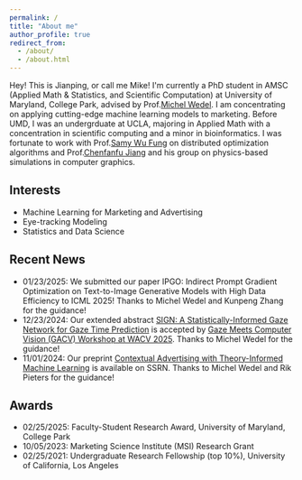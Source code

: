 ```yaml
---
permalink: /
title: "About me"
author_profile: true
redirect_from: 
  - /about/
  - /about.html
---
```


Hey! This is Jianping, or call me Mike! I'm currently a PhD student in AMSC (Applied Math & Statistics, and Scientific Computation) at University of Maryland, College Park, advised by Prof.[Michel Wedel](https://www.rhsmith.umd.edu/directory/michel-wedel). I am concentrating on applying cutting-edge machine learning models to marketing. Before UMD, I was an undergrduate at UCLA, majoring in Applied Math with a concentration in scientific computing and a minor in bioinformatics. I was fortunate to work with Prof.[Samy Wu Fung](https://swufung.github.io/) on distributed optimization algorithms and Prof.[Chenfanfu Jiang](https://www.math.ucla.edu/~cffjiang/) and his group on physics-based simulations in computer graphics.

Interests
------
* Machine Learning for Marketing and Advertising
* Eye-tracking Modeling
* Statistics and Data Science

Recent News
------
* 01/23/2025: We submitted our paper IPGO: Indirect Prompt Gradient Optimization on Text-to-Image Generative Models with High Data Efficiency to ICML 2025! Thanks to Michel Wedel and Kunpeng Zhang for the guidance!
* 12/23/2024: Our extended abstract [SIGN: A Statistically-Informed Gaze Network for Gaze Time Prediction](https://arxiv.org/pdf/2501.17422?) is accepted by [Gaze Meets Computer Vision (GACV) Workshop at WACV 2025](https://sites.google.com/view/gmcv-workshop-wacv2025). Thanks to Michel Wedel for the guidance!
* 11/01/2024: Our preprint [Contextual Advertising with Theory-Informed Machine Learning](https://papers.ssrn.com/sol3/papers.cfm?abstract_id=5007216) is available on SSRN. Thanks to Michel Wedel and Rik Pieters for the guidance!

Awards
------
* 02/25/2025: Faculty-Student Research Award, University of Maryland, College Park
* 10/05/2023: Marketing Science Institute (MSI) Research Grant
* 02/25/2021: Undergraduate Research Fellowship (top 10%), University of California, Los Angeles

<!-- A data-driven personal website
====== -->
